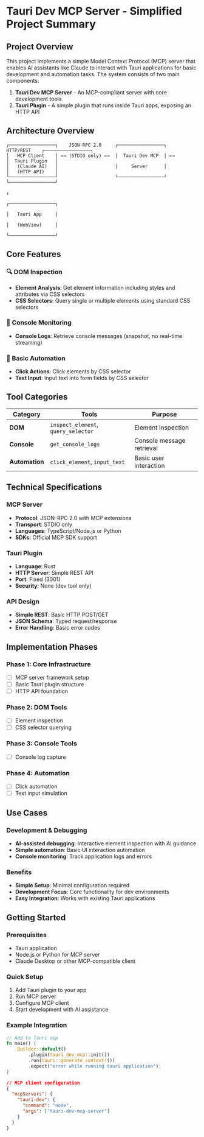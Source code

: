 # Tauri Dev MCP Server - Simplified Project Summary

## Project Overview

This project implements a simple Model Context Protocol (MCP) server that enables AI assistants like Claude to interact with Tauri applications for basic development and automation tasks. The system consists of two main components:

1. **Tauri Dev MCP Server** - An MCP-compliant server with core development tools
2. **Tauri Plugin** - A simple plugin that runs inside Tauri apps, exposing an HTTP API

## Architecture Overview

```
┌─────────────────┐    JSON-RPC 2.0     ┌─────────────────┐    HTTP/REST    ┌─────────────────┐
│   MCP Client    │ ←→ (STDIO only) ←→  │  Tauri Dev MCP  │ ←→             │  Tauri Plugin   │
│   (Claude AI)   │                     │     Server      │                 │   (HTTP API)    │
└─────────────────┘                     └─────────────────┘                 └─────────────────┘
                                                                                      ↓
                                                                             ┌─────────────────┐
                                                                             │   Tauri App     │
                                                                             │   (WebView)     │
                                                                             └─────────────────┘
```

## Core Features

### 🔍 DOM Inspection
- **Element Analysis**: Get element information including styles and attributes via CSS selectors
- **CSS Selectors**: Query single or multiple elements using standard CSS selectors

### 📝 Console Monitoring
- **Console Logs**: Retrieve console messages (snapshot, no real-time streaming)

### 🤖 Basic Automation
- **Click Actions**: Click elements by CSS selector
- **Text Input**: Input text into form fields by CSS selector

## Tool Categories

| Category | Tools | Purpose |
|----------|-------|---------|
| **DOM** | `inspect_element`, `query_selector` | Element inspection |
| **Console** | `get_console_logs` | Console message retrieval |
| **Automation** | `click_element`, `input_text` | Basic user interaction |

## Technical Specifications

### MCP Server
- **Protocol**: JSON-RPC 2.0 with MCP extensions
- **Transport**: STDIO only
- **Languages**: TypeScript/Node.js or Python
- **SDKs**: Official MCP SDK support

### Tauri Plugin
- **Language**: Rust
- **HTTP Server**: Simple REST API
- **Port**: Fixed (3001)
- **Security**: None (dev tool only)

### API Design
- **Simple REST**: Basic HTTP POST/GET
- **JSON Schema**: Typed request/response
- **Error Handling**: Basic error codes

## Implementation Phases

### Phase 1: Core Infrastructure
- [ ] MCP server framework setup
- [ ] Basic Tauri plugin structure
- [ ] HTTP API foundation

### Phase 2: DOM Tools
- [ ] Element inspection
- [ ] CSS selector querying

### Phase 3: Console Tools
- [ ] Console log capture

### Phase 4: Automation
- [ ] Click automation
- [ ] Text input simulation

## Use Cases

### Development & Debugging
- **AI-assisted debugging**: Interactive element inspection with AI guidance
- **Simple automation**: Basic UI interaction automation
- **Console monitoring**: Track application logs and errors

### Benefits

- **Simple Setup**: Minimal configuration required
- **Development Focus**: Core functionality for dev environments
- **Easy Integration**: Works with existing Tauri applications

## Getting Started

### Prerequisites
- Tauri application
- Node.js or Python for MCP server
- Claude Desktop or other MCP-compatible client

### Quick Setup
1. Add Tauri plugin to your app
2. Run MCP server
3. Configure MCP client
4. Start development with AI assistance

### Example Integration
```rust
// Add to Tauri app
fn main() {
    Builder::default()
        .plugin(tauri_dev_mcp::init())
        .run(tauri::generate_context!())
        .expect("error while running tauri application");
}
```

```json
// MCP client configuration
{
  "mcpServers": {
    "tauri-dev": {
      "command": "node",
      "args": ["tauri-dev-mcp-server"]
    }
  }
}
```